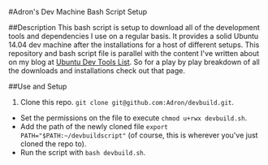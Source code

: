 #Adron's Dev Machine Bash Script Setup

##Description
This bash script is setup to download all of the development tools and dependencies I use on a regular basis. It provides a solid Ubuntu 14.04 dev machine after the installations for a host of different setups. This repository and bash script file is parallel with the content I've written about on my blog at [Ubuntu Dev Tools List](http://compositecode.com/docs/ubuntu-dev-tools/). So for a play by play breakdown of all the downloads and installations check out that page.

##Use and Setup
	
1. Clone this repo. `git clone git@github.com:Adron/devbuild.git`.
* Set the permissions on the file to execute `chmod u+rwx devbuild.sh`.
* Add the path of the newly cloned file `export PATH="$PATH:~/devbuildscript"` (of course, this is wherever you've just cloned the repo to).
* Run the script with `bash devbuild.sh`.

